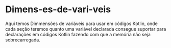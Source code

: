 # Dimens-es-de-vari-veis
Aqui temos Dimmensões de variáveis para usar em códigos Kotlin, onde cada seção teremos quanto uma variável declarada consegue suportar para declarações em códigos Kotlin fazendo com que a memória não seja sobrecarregada.
